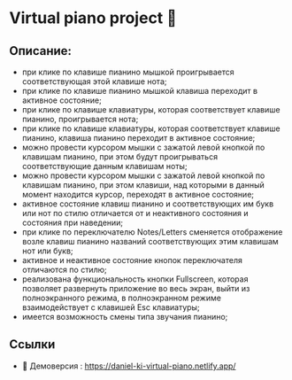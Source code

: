 # Virtual piano project 🎹

## Описание:
- при клике по клавише пианино мышкой проигрывается соответствующая этой клавише нота;
- при клике по клавише пианино мышкой клавиша переходит в активное состояние;
- при клике по клавише клавиатуры, которая соответствует клавише пианино, проигрывается нота;
- при клике по клавише клавиатуры, которая соответствует клавише пианино, клавиша пианино переходит в активное состояние;
- можно провести курсором мышки с зажатой левой кнопкой по клавишам пианино, при этом будут проигрываться соответствующие данным клавишам ноты;
- можно провести курсором мышки с зажатой левой кнопкой по клавишам пианино, при этом клавиши, над которыми в данный момент находится курсор, переходят в активное состояние;
- активное состояние клавиш пианино и соответствующих им букв или нот по стилю отличается от и неактивного состояния и состояния при наведении;
- при клике по переключателю Notes/Letters сменяется отображение возле клавиш пианино названий соответствующих этим клавишам нот или букв;
- активное и неактивное состояние кнопок переключателя отличаются по стилю;
- реализована функциональность кнопки Fullscreen, которая позволяет развернуть приложение во весь экран, выйти из полноэкранного режима, в полноэкранном режиме взаимодействует с клавишей Esc клавиатуры;
- имеется возможность смены типа звучания пианино;

## Ссылки
- 📌 Демоверсия : https://daniel-ki-virtual-piano.netlify.app/

